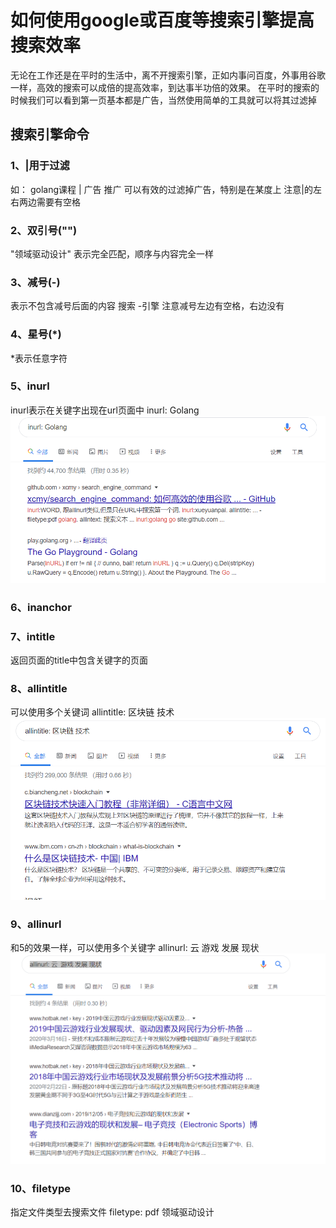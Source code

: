 # 如何使用google或百度等搜索引擎提高搜索效率
无论在工作还是在平时的生活中，离不开搜索引擎，正如内事问百度，外事用谷歌一样，高效的搜索可以成倍的提高效率，到达事半功倍的效果。
在平时的搜索的时候我们可以看到第一页基本都是广告，当然使用简单的工具就可以将其过滤掉
## 搜索引擎命令
### 1、|用于过滤
如： golang课程 | 广告 推广 可以有效的过滤掉广告，特别是在某度上
注意|的左右两边需要有空格

### 2、双引号("")
"领域驱动设计" 表示完全匹配，顺序与内容完全一样

### 3、减号(-)
表示不包含减号后面的内容   搜索 -引擎 注意减号左边有空格，右边没有

### 4、星号(*)
*表示任意字符

### 5、inurl
inurl表示在关键字出现在url页面中
inurl: Golang
![title](../../.local/static/2020/2/3/Snipaste_2020-03-25_10-45-50.1585104375812.png)

### 6、inanchor

### 7、intitle
返回页面的title中包含关键字的页面 

### 8、allintitle
可以使用多个关键词 
allintitle: 区块链 技术
![title](../../.local/static/2020/2/3/Snipaste_2020-03-25_15-40-27.1585122047392.png)

### 9、allinurl
和5的效果一样，可以使用多个关键字
allinurl: 云  游戏 发展 现状![title](../../.local/static/2020/2/3/Snipaste_2020-03-25_15-44-19.1585122283749.png)

### 10、filetype
指定文件类型去搜索文件
filetype: pdf 领域驱动设计






